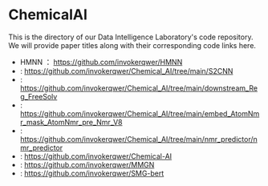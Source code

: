 # ChemicalAI
This is the directory of our Data Intelligence Laboratory's code repository. We will provide paper titles along with their corresponding code links here.
+ HMNN ：  https://github.com/invokerqwer/HMNN
+ :   https://github.com/invokerqwer/Chemical_AI/tree/main/S2CNN
+ :   https://github.com/invokerqwer/Chemical_AI/tree/main/downstream_Reg_FreeSolv
+ :   https://github.com/invokerqwer/Chemical_AI/tree/main/embed_AtomNmr_mask_AtomNmr_pre_Nmr_V8
+ :   https://github.com/invokerqwer/Chemical_AI/tree/main/nmr_predictor/nmr_predictor
+ :   https://github.com/invokerqwer/Chemical-AI
+ :   https://github.com/invokerqwer/MMGN
+ :   https://github.com/invokerqwer/SMG-bert

